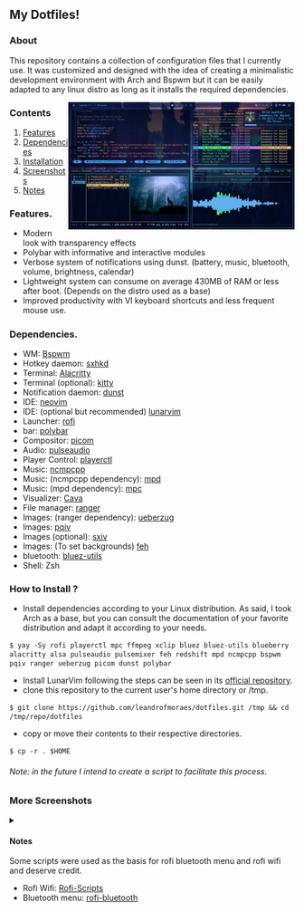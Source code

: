 ## My Dotfiles!

### About
<p>This repository contains a collection of configuration files that I currently use.
It was customized and designed with the idea of creating a minimalistic development environment with Arch and Bspwm but it can be easily adapted to any linux distro as long as it installs the required dependencies.</p>

<p align="center">
<img src="https://github.com/leandrofmoraes/dotfiles/blob/master/Imagens/Screenshots/Screenshot_05.png" align="right" width="400px">
</p>

### Contents
1. <a href="https://github.com/leandrofmoraes/dotfiles#features" target="_blank">Features</a>
2. <a href="https://github.com/leandrofmoraes/dotfiles#dependencies" target="_blank">Dependencies</a>
3. <a href="https://github.com/leandrofmoraes/dotfiles#how-to-install-" target="_blank">Installation</a>
4. <a href="https://github.com/leandrofmoraes/dotfiles#more-screenshots" target="_blank">Screenshots</a>
5. <a href="https://github.com/leandrofmoraes/dotfiles#notes" target="_blank">Notes</a>
</p> 

### Features.
- Modern look with transparency effects
- Polybar with informative and interactive modules
- Verbose system of notifications using dunst. (battery, music, bluetooth, volume, brightness, calendar)
- Lightweight system can consume on average 430MB of RAM or less after boot. (Depends on the distro used as a base)
- Improved productivity with VI keyboard shortcuts and less frequent mouse use.
#####

### Dependencies.
- WM: [Bspwm](https://github.com/baskerville/bspwm.git)
- Hotkey daemon: [sxhkd](https://github.com/baskerville/sxhkd)
- Terminal: [Alacritty](https://github.com/alacritty/alacritty)
- Terminal (optional): [kitty](https://github.com/kovidgoyal/kitty.git)
- Notification daemon: [dunst](https://github.com/dunst-project/dunst)
- IDE: [neovim](https://github.com/neovim/neovim)
- IDE: (optional but recommended) [lunarvim](https://github.com/LunarVim/LunarVim)
- Launcher:	[rofi](https://github.com/davatorium/rofi.git)
- bar: [polybar](https://github.com/polybar/polybar)
- Compositor: [picom](https://github.com/ibhagwan/picom.git)
- Audio: [pulseaudio](https://gitlab.freedesktop.org/pulseaudio/pulseaudio)
- Player Control: [playerctl](https://github.com/altdesktop/playerctl)
- Music: [ncmpcpp](https://github.com/ncmpcpp/ncmpcpp.git)
- Music: (ncmpcpp dependency): [mpd](https://github.com/MusicPlayerDaemon/MPD)
- Music: (mpd dependency): [mpc](https://github.com/MusicPlayerDaemon/mpc)
- Visualizer: [Cava](https://github.com/karlstav/cava.git)
- File manager: [ranger](https://github.com/ranger/ranger)
- Images: (ranger dependency): [ueberzug](https://github.com/seebye/ueberzug)
- Images: [pqiv](https://github.com/seebye/ueberzug)
- Images (optional): [sxiv](https://github.com/muennich/sxiv)
- Images: (To set backgrounds) [feh](https://github.com/derf/feh)
- bluetooth: [bluez-utils](https://archlinux.org/packages/extra/x86_64/bluez-utils)
- Shell: Zsh

### How to Install ?
- Install dependencies according to your Linux distribution. As said, I took Arch as a base, but you can consult the documentation of your favorite distribution and adapt it according to your needs.

```
$ yay -Sy rofi playerctl mpc ffmpeg xclip bluez bluez-utils blueberry alacritty alsa pulseaudio pulsemixer feh redshift mpd ncmpcpp bspwm pqiv ranger ueberzug picom dunst polybar
```
- Install LunarVim following the steps can be seen in its <a href=https://github.com/LunarVim/LunarVim target="_blank">official repository</a>.
- clone this repository to the current user's home directory or /tmp.
```
$ git clone https://github.com/leandrofmoraes/dotfiles.git /tmp && cd /tmp/repo/dotfiles
```
- copy or move their contents to their respective directories.
```
$ cp -r . $HOME
```
###### Note: in the future I intend to create a script to facilitate this process.

### More Screenshots
<details>
<summary></summary>

|LunarVim|With Ranger and Calendar notification|
|-|-|
|![img](https://github.com/leandrofmoraes/dotfiles/blob/master/Imagens/Screenshots/Screenshot_01.png)|![img](https://github.com/leandrofmoraes/dotfiles/blob/master/Imagens/Screenshots/Screenshot_02.png)|

|On fresh boot| With no windows open |
|-|-|
|![img](https://github.com/leandrofmoraes/dotfiles/blob/master/Imagens/Screenshots/Screenshot_04.png)|![img](https://github.com/leandrofmoraes/dotfiles/blob/master/Imagens/Screenshots/Screenshot_06.png)|

|NCMPCPP and music notification |
|-|
|![img](https://github.com/leandrofmoraes/dotfiles/blob/master/Imagens/Screenshots/Screenshot_03.png)|

|Polybar with rounded corners and LunarVim with onedark color scheme|
|-|
|![img](https://github.com/leandrofmoraes/dotfiles/blob/master/Imagens/Screenshots/Screenshot_08.png)|

</details>

#### Notes
Some scripts were used as the basis for rofi bluetooth menu and rofi wifi and deserve credit.
- Rofi Wifi: [Rofi-Scripts](https://github.com/niraj998/Rofi-Scripts/tree/main/rofi/wifi)
- Bluetooth menu: [rofi-bluetooth](https://github.com/nickclyde/rofi-bluetooth)

